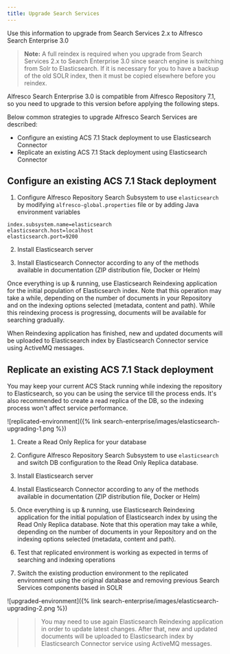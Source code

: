 ```yaml
---
title: Upgrade Search Services
---
```


Use this information to upgrade from Search Services 2.x to Alfresco Search Enterprise 3.0

> **Note:** A full reindex is required when you upgrade from Search Services 2.x to Search Enterprise 3.0 since search engine is switching from Solr to Elasticsearch. If it is necessary for you to have a backup of the old SOLR index, then it must be copied elsewhere before you reindex.

Alfresco Search Enterprise 3.0 is compatible from Alfresco Repository 7.1, so you need to upgrade to this version before applying the following steps.

Below common strategies to upgrade Alfresco Search Services are described:

* Configure an existing ACS 7.1 Stack deployment to use Elasticsearch Connector
* Replicate an existing ACS 7.1 Stack deployment using Elasticsearch Connector

## Configure an existing ACS 7.1 Stack deployment

1. Configure Alfresco Repository Search Subsystem to use `elasticsearch` by modifying `alfresco-global.properties` file or by adding Java environment variables

```
index.subsystem.name=elasticsearch
elasticsearch.host=localhost
elasticsearch.port=9200
```

2. Install Elasticsearch server

3. Install Elasticsearch Connector according to any of the methods available in documentation (ZIP distribution file, Docker or Helm)

Once everything is up & running, use Elasticsearch Reindexing application for the initial population of Elasticsearch index. Note that this operation may take a while, depending on the number of documents in your Repository and on the indexing options selected (metadata, content and path). While this reindexing process is progressing, documents will be available for searching gradually.

When Reindexing application has finished, new and updated documents will be uploaded to Elasticsearch index by Elasticsearch Connector service using ActiveMQ messages.


## Replicate an existing ACS 7.1 Stack deployment

You may keep your current ACS Stack running while indexing the repository to Elasticsearch, so you can be using the service till the process ends. It's also recommended to create a read replica of the DB, so the indexing process won't affect service performance.

![replicated-environment]({% link search-enterprise/images/elasticsearch-upgrading-1.png %})

1. Create a Read Only Replica for your database

2. Configure Alfresco Repository Search Subsystem to use `elasticsearch` and switch DB configuration to the Read Only Replica database.

3. Install Elasticsearch server

4. Install Elasticsearch Connector according to any of the methods available in documentation (ZIP distribution file, Docker or Helm)

5. Once everything is up & running, use Elasticsearch Reindexing application for the initial population of Elasticsearch index by using the Read Only Replica database. Note that this operation may take a while, depending on the number of documents in your Repository and on the indexing options selected (metadata, content and path).

6. Test that replicated environment is working as expected in terms of searching and indexing operations

7. Switch the existing production environment to the replicated environment using the original database and removing previous Search Services components based in SOLR

![upgraded-environment]({% link search-enterprise/images/elasticsearch-upgrading-2.png %})

>> You may need to use again Elasticsearch Reindexing application in order to update latest changes. After that, new and updated documents will be uploaded to Elasticsearch index by Elasticsearch Connector service using ActiveMQ messages.
